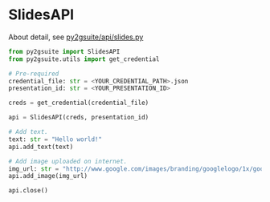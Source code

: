 # SlidesAPI

About detail, see [py2gsuite/api/slides.py](../py2gsuite/api/slides.py)

```python
from py2gsuite import SlidesAPI
from py2gsuite.utils import get_credential

# Pre-required
credential_file: str = <YOUR_CREDENTIAL_PATH>.json
presentation_id: str = <YOUR_PRESENTATION_ID>

creds = get_credential(credential_file)

api = SlidesAPI(creds, presentation_id)

# Add text.
text: str = "Hello world!"
api.add_text(text)

# Add image uploaded on internet.
img_url: str = "http://www.google.com/images/branding/googlelogo/1x/googlelogo_color_272x92dp.png"
api.add_image(img_url)

api.close()
```
